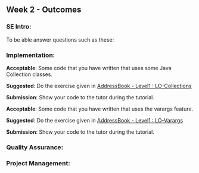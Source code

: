 <link rel="stylesheet" href="{{baseUrl}}/css/main.css">
<link rel="stylesheet" href="{{baseUrl}}/css/schedule.css">

<div class="website-content">

## Week 2 - Outcomes 

<div id="main">

### SE Intro:

<panel type="success" header="`W2.1` **Can explain pros and cons of software engineering** :star::star::star::star:" no-close>
  <include src="../../book/softwareEngineering/prosAndCons/embed-inOtherContext.md" boilerplate />
  <panel header="{{glyphicon_folder_close}} Evidence" expanded>
  
To be able answer questions such as these:

<include src="../../book/softwareEngineering/prosAndCons/q-essay-listProsAndCons.md"/>

  </panel>
</panel>

### Implementation:

<dynamic-panel type="danger" src="outcome-ide.md" header="`W2.2` **Can use basic features of an IDE** :star:" no-close />

<!-- ==================================================================================================== -->

<panel type="warning" header="`W2.3` **Can use Java Collections** :star::star:" no-close>
  <include src="../../book/javaTools/collections/embed-inOtherContext.md" boilerplate />
  <panel header="{{glyphicon_folder_close}} Evidence" expanded>

**Acceptable**: Some code that you have written that uses some Java Collection classes.

**Suggested**: Do the exercise given in [AddressBook - Level1 : LO-Collections]({{module_org}}/addressbook-level1#use-collections-lo-collections) 

**Submission**: Show your code to the tutor during the tutorial.

  </panel>
</panel>

<!-- ==================================================================================================== -->

<panel type="info" header="`W2.4` **Can use Java varargs feature** :star::star::star:" no-close>
  <include src="../../book/javaTools/varargs/embed-inOtherContext.md" boilerplate />
  <panel header="{{glyphicon_folder_close}} Evidence" expanded>

**Acceptable**: Some code that you have written that uses the varargs feature.

**Suggested**: Do the exercise given in [AddressBook - Level1 : LO-Varargs]({{module_org}}/addressbook-level1#use-varargs-lo-varargss) 

**Submission**: Show your code to the tutor during the tutorial.

  </panel>
</panel>

### Quality Assurance:

<dynamic-panel type="warning" src="outcome-testing.md" header="`W2.5` **Can automate simple regression testing of text UIs** :star::star:" no-close />

### Project Management:

<dynamic-panel type="danger" src="outcome-git.md" header="`W2.6` **Can use Git to save history** :star:" no-close />

</div>
</div>
